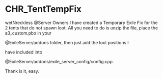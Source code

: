 # CHR_TentTempFix

wetNreckless
@Server Owners I have created a Temporary Exile Fix for the 2 tents that do not spawn loot. All you need to do is unzip the file, place the a3_custom.pbo in your 

@ExileServer/addons folder, then just add the loot positions I 

have included into 

@ExileServer/addons/exile_server_config/config.cpp. 

Thank is it, easy.
